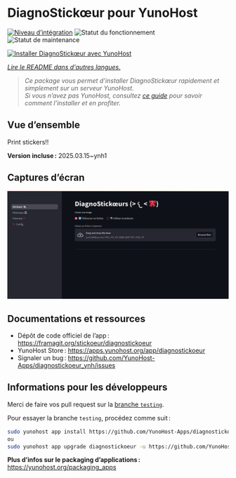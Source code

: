 <!--
Nota bene : ce README est automatiquement généré par <https://github.com/YunoHost/apps/tree/master/tools/readme_generator>
Il NE doit PAS être modifié à la main.
-->

# DiagnoStickœur pour YunoHost

[![Niveau d’intégration](https://apps.yunohost.org/badge/integration/diagnostickoeur)](https://ci-apps.yunohost.org/ci/apps/diagnostickoeur/)
![Statut du fonctionnement](https://apps.yunohost.org/badge/state/diagnostickoeur)
![Statut de maintenance](https://apps.yunohost.org/badge/maintained/diagnostickoeur)

[![Installer DiagnoStickœur avec YunoHost](https://install-app.yunohost.org/install-with-yunohost.svg)](https://install-app.yunohost.org/?app=diagnostickoeur)

*[Lire le README dans d'autres langues.](./ALL_README.md)*

> *Ce package vous permet d’installer DiagnoStickœur rapidement et simplement sur un serveur YunoHost.*  
> *Si vous n’avez pas YunoHost, consultez [ce guide](https://yunohost.org/install) pour savoir comment l’installer et en profiter.*

## Vue d’ensemble

Print stickers!!


**Version incluse :** 2025.03.15~ynh1

## Captures d’écran

![Capture d’écran de DiagnoStickœur](./doc/screenshots/screenshot.png)

## Documentations et ressources

- Dépôt de code officiel de l’app : <https://framagit.org/stickoeur/diagnostickoeur>
- YunoHost Store : <https://apps.yunohost.org/app/diagnostickoeur>
- Signaler un bug : <https://github.com/YunoHost-Apps/diagnostickoeur_ynh/issues>

## Informations pour les développeurs

Merci de faire vos pull request sur la [branche `testing`](https://github.com/YunoHost-Apps/diagnostickoeur_ynh/tree/testing).

Pour essayer la branche `testing`, procédez comme suit :

```bash
sudo yunohost app install https://github.com/YunoHost-Apps/diagnostickoeur_ynh/tree/testing --debug
ou
sudo yunohost app upgrade diagnostickoeur -u https://github.com/YunoHost-Apps/diagnostickoeur_ynh/tree/testing --debug
```

**Plus d’infos sur le packaging d’applications :** <https://yunohost.org/packaging_apps>
